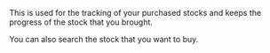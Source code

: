 This is used for the tracking of your purchased stocks and keeps the progress of the stock that you brought.

You can also search the stock that you want to buy.
